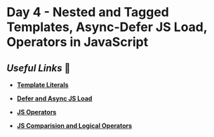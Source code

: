 # Day 4 - Nested and Tagged Templates, Async-Defer JS Load, Operators in JavaScript

## _Useful Links_ 🔗

- [**Template Literals**](https://developer.mozilla.org/en-US/docs/Web/JavaScript/Reference/Template_literals)

- [**Defer and Async JS Load**](https://codedamn.com/news/javascript/async-and-defer-in-script-tag)

- [**JS Operators**](https://w3schools.com/js/js_operators.asp)

- [**JS Comparision and Logical Operators**](https://www.w3schools.com/js/js_comparisons.asp)
